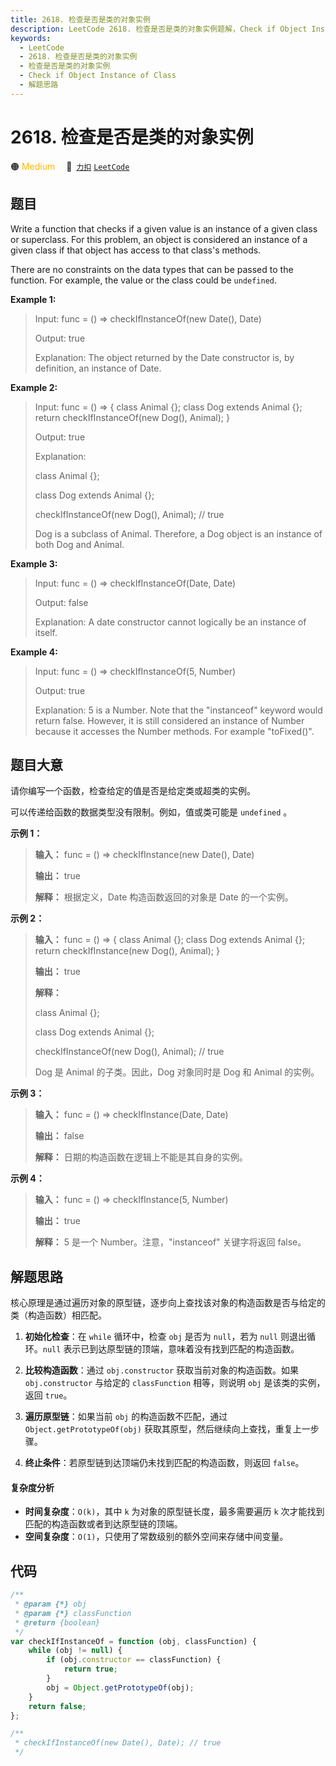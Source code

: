 ```yaml
---
title: 2618. 检查是否是类的对象实例
description: LeetCode 2618. 检查是否是类的对象实例题解，Check if Object Instance of Class，包含解题思路、复杂度分析以及完整的 JavaScript 代码实现。
keywords:
  - LeetCode
  - 2618. 检查是否是类的对象实例
  - 检查是否是类的对象实例
  - Check if Object Instance of Class
  - 解题思路
---
```


# 2618. 检查是否是类的对象实例

🟠 <font color=#ffb800>Medium</font>&emsp; 🔗&ensp;[`力扣`](https://leetcode.cn/problems/check-if-object-instance-of-class) [`LeetCode`](https://leetcode.com/problems/check-if-object-instance-of-class)

## 题目

Write a function that checks if a given value is an instance of a given class
or superclass. For this problem, an object is considered an instance of a
given class if that object has access to that class's methods.

There are no constraints on the data types that can be passed to the function.
For example, the value or the class could be `undefined`.

**Example 1:**

> Input: func = () => checkIfInstanceOf(new Date(), Date)
>
> Output: true
>
> Explanation: The object returned by the Date constructor is, by definition, an instance of Date.

**Example 2:**

> Input: func = () => { class Animal {}; class Dog extends Animal {}; return checkIfInstanceOf(new Dog(), Animal); }
>
> Output: true
>
> Explanation:
>
> class Animal {};
>
> class Dog extends Animal {};
>
> checkIfInstanceOf(new Dog(), Animal); // true
>
> Dog is a subclass of Animal. Therefore, a Dog object is an instance of both Dog and Animal.

**Example 3:**

> Input: func = () => checkIfInstanceOf(Date, Date)
>
> Output: false
>
> Explanation: A date constructor cannot logically be an instance of itself.

**Example 4:**

> Input: func = () => checkIfInstanceOf(5, Number)
>
> Output: true
>
> Explanation: 5 is a Number. Note that the "instanceof" keyword would return false. However, it is still considered an instance of Number because it accesses the Number methods. For example "toFixed()".

## 题目大意

请你编写一个函数，检查给定的值是否是给定类或超类的实例。

可以传递给函数的数据类型没有限制。例如，值或类可能是 `undefined` 。

**示例 1：**

> **输入：** func = () => checkIfInstance(new Date(), Date)
>
> **输出：** true
>
> **解释：** 根据定义，Date 构造函数返回的对象是 Date 的一个实例。

**示例 2：**

> **输入：** func = () => { class Animal {}; class Dog extends Animal {}; return checkIfInstance(new Dog(), Animal); }
>
> **输出：** true
>
> **解释：**
>
> class Animal {};
>
> class Dog extends Animal {};
>
> checkIfInstanceOf(new Dog(), Animal); // true
>
> Dog 是 Animal 的子类。因此，Dog 对象同时是 Dog 和 Animal 的实例。

**示例 3：**

> **输入：** func = () => checkIfInstance(Date, Date)
>
> **输出：** false
>
> **解释：** 日期的构造函数在逻辑上不能是其自身的实例。

**示例 4：**

> **输入：** func = () => checkIfInstance(5, Number)
>
> **输出：** true
>
> **解释：** 5 是一个 Number。注意，"instanceof" 关键字将返回 false。

## 解题思路

核心原理是通过遍历对象的原型链，逐步向上查找该对象的构造函数是否与给定的类（构造函数）相匹配。

1. **初始化检查**：在 `while` 循环中，检查 `obj` 是否为 `null`，若为 `null` 则退出循环。`null` 表示已到达原型链的顶端，意味着没有找到匹配的构造函数。

2. **比较构造函数**：通过 `obj.constructor` 获取当前对象的构造函数。如果 `obj.constructor` 与给定的 `classFunction` 相等，则说明 `obj` 是该类的实例，返回 `true`。

3. **遍历原型链**：如果当前 `obj` 的构造函数不匹配，通过 `Object.getPrototypeOf(obj)` 获取其原型，然后继续向上查找，重复上一步骤。

4. **终止条件**：若原型链到达顶端仍未找到匹配的构造函数，则返回 `false`。

#### 复杂度分析

- **时间复杂度**：`O(k)`，其中 `k` 为对象的原型链长度，最多需要遍历 `k` 次才能找到匹配的构造函数或者到达原型链的顶端。
- **空间复杂度**：`O(1)`，只使用了常数级别的额外空间来存储中间变量。

## 代码

```javascript
/**
 * @param {*} obj
 * @param {*} classFunction
 * @return {boolean}
 */
var checkIfInstanceOf = function (obj, classFunction) {
	while (obj != null) {
		if (obj.constructor == classFunction) {
			return true;
		}
		obj = Object.getPrototypeOf(obj);
	}
	return false;
};

/**
 * checkIfInstanceOf(new Date(), Date); // true
 */
```
